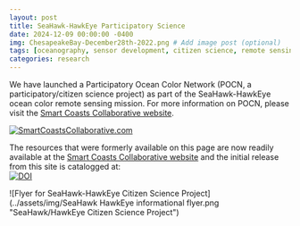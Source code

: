 ```yaml
---
layout: post
title: SeaHawk-HawkEye Participatory Science
date: 2024-12-09 00:00:00 -0400
img: ChesapeakeBay-December28th-2022.png # Add image post (optional)
tags: [oceanography, sensor development, citizen science, remote sensing] # add tag
categories: research
---
```


We have launched a Participatory Ocean Color Network (POCN, a participatory/citizen science project) as part of the SeaHawk-HawkEye ocean color remote sensing mission. For more information on POCN, please visit the [Smart Coasts Collaborative website](https://smartcoastscollab.com/projects-pocn/).

<a href="https://smartcoastscollab.com/projects-pocn/">
<img src="../assets/img/SmartCoastsProjectPage.png" alt="SmartCoastsCollaborative.com">
</a>

The resources that were formerly available on this page are now readily available at the [Smart Coasts Collaborative website](https://smartcoastscollab.com/projects-pocn/) and the initial release from this site is catalogged at:  
[![DOI](https://zenodo.org/badge/858469161.svg)](https://doi.org/10.5281/zenodo.13991921)

![Flyer for SeaHawk-HawkEye Citizen Science Project](../assets/img/SeaHawk HawkEye informational flyer.png "SeaHawk/HawkEye Citizen Science Project")